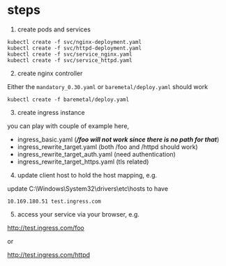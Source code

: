 steps
=====


1. create pods and services

```
kubectl create -f svc/nginx-deployment.yaml
kubectl create -f svc/httpd-deployment.yaml
kubectl create -f svc/service_nginx.yaml
kubectl create -f svc/service_httpd.yaml
```

2. create nginx controller

Either the `mandatory_0.30.yaml` or `baremetal/deploy.yaml` should work

```
kubectl create -f baremetal/deploy.yaml
```

3. create ingress instance

you can play with couple of example here, 
- ingress_basic.yaml   (***/foo will not work since there is no path for that***)
- ingress_rewrite_target.yaml (both /foo and /httpd should work)
- ingress_rewrite_target_auth.yaml (need authentication)
- ingress_rewrite_target_https.yaml (tls related)


4. update client host to hold the host mapping, e.g.

update C:\Windows\System32\drivers\etc\hosts to have

```
10.169.180.51 test.ingress.com
```

5. access your service via your browser, e.g.

http://test.ingress.com/foo

or 

http://test.ingress.com/httpd
